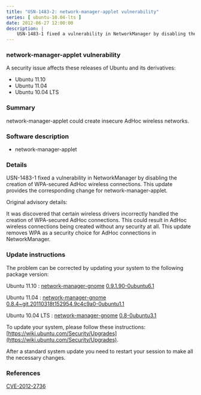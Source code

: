 ```yaml
---
title: "USN-1483-2: network-manager-applet vulnerability"
series: [ ubuntu-10.04-lts ]
date: 2012-06-27 12:00:00
description: |
    USN-1483-1 fixed a vulnerability in NetworkManager by disabling the creation of WPA-secured AdHoc wireless connections. This update provides the corresponding change for network-manager-applet.
--- 
```

 
### network-manager-applet vulnerability

A security issue affects these releases of Ubuntu and its derivatives:

* Ubuntu 11.10
* Ubuntu 11.04
* Ubuntu 10.04 LTS

### Summary

network-manager-applet could create insecure AdHoc wireless networks. 

### Software description

* network-manager-applet 

### Details

USN-1483-1 fixed a vulnerability in NetworkManager by disabling the creation of WPA-secured AdHoc wireless connections. This update provides the corresponding change for network-manager-applet.

Original advisory details:

 It was discovered that certain wireless drivers incorrectly handled the creation of WPA-secured AdHoc connections. This could result in AdHoc wireless connections being created without any security at all. This update removes WPA as a security choice for AdHoc connections in NetworkManager. 

### Update instructions

The problem can be corrected by updating your system to the following package version:

Ubuntu 11.10
 : [network-manager-gnome](https://launchpad.net/ubuntu/+source/network-manager-applet) <span> [0.9.1.90-0ubuntu6.1](https://launchpad.net/ubuntu/+source/network-manager-applet/0.9.1.90-0ubuntu6.1) </span> 

Ubuntu 11.04
 : [network-manager-gnome](https://launchpad.net/ubuntu/+source/network-manager-applet) <span> [0.8.4~git.20110318t152954.9c4c9a0-0ubuntu1.1](https://launchpad.net/ubuntu/+source/network-manager-applet/0.8.4~git.20110318t152954.9c4c9a0-0ubuntu1.1) </span> 

Ubuntu 10.04 LTS
 : [network-manager-gnome](https://launchpad.net/ubuntu/+source/network-manager-applet) <span> [0.8-0ubuntu3.1](https://launchpad.net/ubuntu/+source/network-manager-applet/0.8-0ubuntu3.1) </span> 

To update your system, please follow these instructions: [https://wiki.ubuntu.com/Security/Upgrades](https://wiki.ubuntu.com/Security/Upgrades).

After a standard system update you need to restart your session to make all the necessary changes. 

### References

 [CVE-2012-2736](http://people.ubuntu.com/~ubuntu-security/cve/CVE-2012-2736)
 
